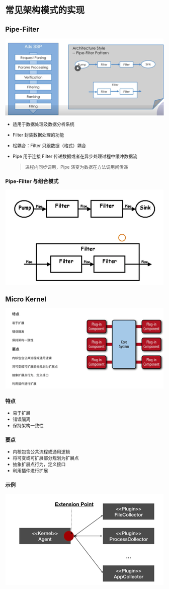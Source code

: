 # 常见架构模式的实现

## Pipe-Filter

![image-20201119145756146](image-20201119145756146.png)

+ 适用于数据处理及数据分析系统

+ Filter 封装数据处理的功能

+ 松耦合：Filter 只跟数据（格式）耦合

+ Pipe 用于连接 Filter 传递数据或者在异步处理过程中缓冲数据流

  > 进程内同步调用，Pipe 演变为数据在方法调用间传递

  

### Pipe-Filter 与组合模式

![image-20201119150238644](image-20201119150238644.png)

## Micro Kernel

![image-20201119170240907](image-20201119170240907.png)

### 特点

+ 易于扩展
+ 错误隔离
+ 保持架构一致性

### 要点

+ 内核包含公共流程或通用逻辑
+ 将可变或可扩展部分规划为扩展点
+ 抽象扩展点行为，定义接口
+ 利用插件进行扩展

### 示例

![image-20201119170546388](image-20201119170546388.png)

